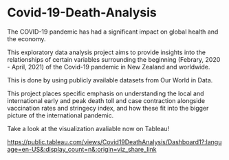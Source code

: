 # Covid-19-Death-Analysis

The COVID-19 pandemic has had a significant impact on global health and the economy.

This exploratory data analysis project aims to provide insights into the relationships of certain variables surrounding the beginning (Febrary, 2020 - April, 2021) of the Covid-19 pandemic in New Zealand and worldwide.

This is done by using publicly available datasets from Our World in Data.

This project places specific emphasis on understanding the local and international early and peak death toll and case contraction alongside vaccination rates and stringecy index, and how these fit into the bigger picture of the international pandemic.

Take a look at the visualization avaliable now on Tableau!

https://public.tableau.com/views/Covid19DeathAnalysis/Dashboard1?:language=en-US&:display_count=n&:origin=viz_share_link
